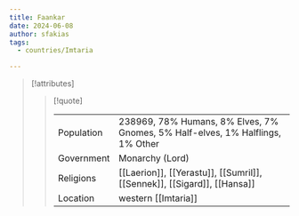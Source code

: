 ```yaml
---
title: Faankar
date: 2024-06-08
author: sfakias
tags:
  - countries/Imtaria

---
```

> [!attributes]
> 
> > [!quote]
> >
> > | | |
> > | --- | --- |
> > | Population | 238969, 78% Humans, 8% Elves, 7% Gnomes, 5% Half-elves, 1% Halflings, 1% Other |
> > | Government | Monarchy (Lord) |
> > | Religions | [[Laerion]], [[Yerastu]], [[Sumril]], [[Sennek]], [[Sigard]], [[Hansa]] |
> > | Location | western [[Imtaria]] |
